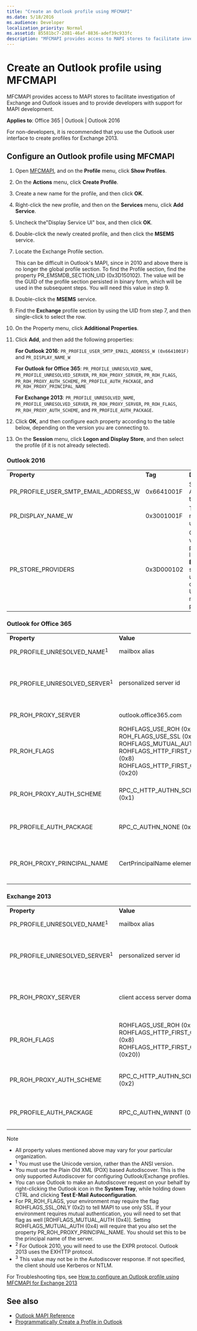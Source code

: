 ```yaml
---
title: "Create an Outlook profile using MFCMAPI"
ms.date: 5/18/2016
ms.audience: Developer
localization_priority: Normal
ms.assetid: 85581bc7-2d81-46af-8836-adef39c933fc
description: "MFCMAPI provides access to MAPI stores to facilitate investigation of Exchange and Outlook issues and to provide developers with support for MAPI development."
---
```


# Create an Outlook profile using MFCMAPI

MFCMAPI provides access to MAPI stores to facilitate investigation of Exchange and Outlook issues and to provide developers with support for MAPI development.

**Applies to**: Office 365 | Outlook | Outlook 2016 
  
For non-developers, it is recommended that you use the Outlook user interface to create profiles for Exchange 2013.
  
## Configure an Outlook profile using MFCMAPI

1. Open [MFCMAPI](https://mfcmapi.codeplex.com/), and on the **Profile** menu, click **Show Profiles**. 
    
2. On the **Actions** menu, click **Create Profile**. 
    
3. Create a new name for the profile, and then click **OK**. 
    
4. Right-click the new profile, and then on the **Services** menu, click **Add Service**. 
    
5. Uncheck the"Display Service UI" box, and then click **OK**. 
    
6. Double-click the newly created profile, and then click the **MSEMS** service. 
    
7. Locate the Exchange Profile section.
    
   This can be difficult in Outlook's MAPI, since in 2010 and above there is no longer the global profile section. To find the Profile section, find the property PR_EMSMDB_SECTION_UID (0x3D150102). The value will be the GUID of the profile section persisted in binary form, which will be used in the subsequent steps. You will need this value in step 9.
    
8. Double-click the **MSEMS** service. 
    
9. Find the **Exchange** profile section by using the UID from step 7, and then single-click to select the row. 
    
10. On the Property menu, click **Additional Properties**. 
    
11. Click **Add**, and then add the following properties: 
    
    **For Outlook 2016**: `PR_PROFILE_USER_SMTP_EMAIL_ADDRESS_W (0x6641001F)` and `PR_DISPLAY_NAME_W`
    
    **For Outlook for Office 365**: `PR_PROFILE_UNRESOLVED_NAME`, `PR_PROFILE_UNRESOLVED_SERVER`, `PR_ROH_PROXY_SERVER`, `PR_ROH_FLAGS`, `PR_ROH_PROXY_AUTH_SCHEME`, `PR_PROFILE_AUTH_PACKAGE`, and `PR_ROH_PROXY_PRINCIPAL_NAME` 
    
    **For Exchange 2013**: `PR_PROFILE_UNRESOLVED_NAME`, `PR_PROFILE_UNRESOLVED_SERVER`, `PR_ROH_PROXY_SERVER`, `PR_ROH_FLAGS`, `PR_ROH_PROXY_AUTH_SCHEME`, and `PR_PROFILE_AUTH_PACKAGE`. 
    
12. Click **OK**, and then configure each property according to the table below, depending on the version you are connecting to. 
    
13. On the **Session** menu, click **Logon and Display Store**, and then select the profile (if it is not already selected). 
    
### Outlook 2016
  
||||
|:-----|:-----|:-----|
|**Property** <br/> |**Tag** <br/> |**Description** <br/> |
| PR_PROFILE_USER_SMTP_EMAIL_ADDRESS_W  <br/> |0x6641001F  <br/> |SMTP Address of the user  <br/> |
|PR_DISPLAY_NAME_W  <br/> |0x3001001F  <br/> |The display name of the user  <br/> |
|PR_STORE_PROVIDERS  <br/> |0x3D000102  <br/> |Configure the value of this property, located in the **EMSMDB** section, and update the corresponding UID for the matching property  <br/> |
   
### Outlook for Office 365
  
||||
|:-----|:-----|:-----|
|**Property** <br/> |**Value** <br/> |**Description** <br/> |
|PR_PROFILE_UNRESOLVED_NAME<sup>1</sup> <br/> |mailbox alias  <br/> |The alias for the target mailbox; for example, Administrator  <br/> |
|PR_PROFILE_UNRESOLVED_SERVER<sup>1</sup> <br/> |personalized server id  <br/> |The value retrieved from **Autodiscover**. in the format <guid>@tenant.onmicrosoft.com; for example, F5FA2827-5978-43cd-8FA8-E07BC3BB5591@contoso.onmicrosoft.com  <br/>  *Autodiscover Node*  : Response/Account/Protocol/Server (EXCH)  <br/> |
|PR_ROH_PROXY_SERVER  <br/> |outlook.office365.com  <br/> | *Autodiscover Node*  : Response/Account/Protocol/Server (EXPR) <sup>2</sup> <br/> |
|PR_ROH_FLAGS  <br/> |ROHFLAGS_USE_ROH (0x1)  <br/> ROH_FLAGS_USE_SSL (0x2)  <br/>  ROHFLAGS_MUTUAL_AUTH (0x4)  <br/>  ROHFLAGS_HTTP_FIRST_ON_FAST (0x8)  <br/>  ROHFLAGS_HTTP_FIRST_ON_SLOW (0x20)  <br/> |Contains the settings in a profile used by Outlook to connect to Microsoft Exchange Server by using a remote procedure call (RPC) over Hypertext Transfer Protocol (HTTP). *Autodiscover Node*  : Response/Account/Protocol/SSL (EXPR) <sup>2</sup> <br/> |
| PR_ROH_PROXY_AUTH_SCHEME  <br/> | RPC_C_HTTP_AUTHN_SCHEME_BASIC (0x1)  <br/> |Represents the authentication protocol to be used for this profile *Autodiscover Node*  : Response/Account/Protocol/AuthPackage (EXPR) <sup>2</sup> <br/> |
|PR_PROFILE_AUTH_PACKAGE  <br/> |RPC_C_AUTHN_NONE (0x0)  <br/> |Describes the authentication scheme to use for the RPC *Autodiscover Node*  : Response/Account/Protocol/AuthPackage (EXCH) ) <sup>3</sup> <br/> |
|PR_ROH_PROXY_PRINCIPAL_NAME  <br/> |CertPrincipalName element  <br/> |Used to support mutual authentication; for example, msstd:outlook.com *Autodiscover Node*  : Response/Account/Protocol/CertPrincipalName (EXPR) ) <sup>2</sup> <br/> |
   
### Exchange 2013
  
||||
|:-----|:-----|:-----|
|**Property** <br/> |**Value** <br/> |**Description** <br/> |
|PR_PROFILE_UNRESOLVED_NAME<sup>1</sup> <br/> |mailbox alias  <br/> |The alias for the target mailbox; for example, Administrator  <br/> |
|PR_PROFILE_UNRESOLVED_SERVER<sup>1</sup> <br/> |personalized server id  <br/> |The value retrieved from **Autodiscover**. in the format <guid>@tenant.onmicrosoft.com; for example, F5FA2827-5978-43cd-8FA8-E07BC3BB5591@contoso.onmicrosoft.com  <br/>  *Autodiscover Node*  : Response/Account/Protocol/Server (EXCH)  <br/> |
|PR_ROH_PROXY_SERVER  <br/> | client access server domain name  <br/> | The fully qualified domain name (FQDN); for example, e2013cas.contoso.com  *Autodiscover Node*  : Response/Account/Protocol/Server (EXPR) <sup>2</sup> <br/> |
|PR_ROH_FLAGS  <br/> |ROHFLAGS_USE_ROH (0x1)  <br/>  ROHFLAGS_HTTP_FIRST_ON_FAST (0x8)  <br/> ROHFLAGS_HTTP_FIRST_ON_SLOW (0x20))  <br/> |Contains the settings in a profile used by Outlook to connect to Microsoft Exchange Server by using a remote procedure call (RPC) over Hypertext Transfer Protocol (HTTP) *Autodiscover Node*  : Response/Account/Protocol/SSL (EXPR) <sup>2</sup> <br/> |
| PR_ROH_PROXY_AUTH_SCHEME  <br/> | RPC_C_HTTP_AUTHN_SCHEME_NTLM (0x2)  <br/> |Represents the authentication protocol to be used for this profile *Autodiscover Node*  : Response/Account/Protocol/AuthPackage (EXPR) <sup>2</sup> <br/> |
|PR_PROFILE_AUTH_PACKAGE  <br/> |RPC_C_AUTHN_WINNT (0xA)  <br/> |Describes the authentication scheme to use for RPC *Autodiscover Node*  : Response/Account/Protocol/AuthPackage (EXCH) ) <sup>3</sup> <br/> |
   
> [!NOTE] 
> - All property values mentioned above may vary for your particular organization. 
> - <sup>1</sup> You must use the Unicode version, rather than the ANSI version. 
> - You must use the Plain Old XML (POX) based Autodiscover. This is the only supported Autodiscover for configuring Outlook/Exchange profiles.
> - You can use Outlook to make an Autodiscover request on your behalf by right-clicking the Outlook icon in the **System Tray**, while holding down CTRL and clicking **Test E-Mail Autoconfiguration**. 
> - For PR_ROH_FLAGS, your environment may require the flag ROHFLAGS_SSL_ONLY (0x2) to tell MAPI to use only SSL. If your environment requires mutual authentication, you will need to set that flag as well [ROHFLAGS_MUTUAL_AUTH (0x4)]. Setting ROHFLAGS_MUTUAL_AUTH (0x4) will require that you also set the property PR_ROH_PROXY_PRINCIPAL_NAME. You should set this to be the principal name of the server.
> - <sup>2</sup> For Outlook 2010, you will need to use the EXPR protocol. Outlook 2013 uses the EXHTTP protocol. 
> - <sup>3</sup> This value may not be in the Autodiscover response. If not specified, the client should use Kerberos or NTLM. 
    
For Troubleshooting tips, see [How to configure an Outlook profile using MFCMAPI for Exchange 2013](https://blogs.msdn.microsoft.com/dvespa/2014/01/16/how-to-configure-an-outlook-profile-using-mfcmapi-for-exchange-2013)
  
## See also

- [Outlook MAPI Reference](https://msdn.microsoft.com/en-us/library/office/cc765775.aspx)  
- [Programmatically Create a Profile in Outlook](https://msdn.microsoft.com/en-us/library/office/mt707568.aspx)
    

